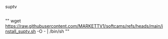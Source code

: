 
suptv
##
""
wget https://raw.githubusercontent.com/MARKETTV1/softcams/refs/heads/main/install_suptv.sh -O - | /bin/sh
""
